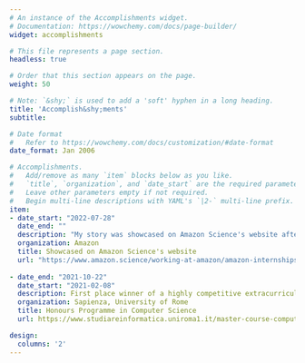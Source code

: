 ```yaml
---
# An instance of the Accomplishments widget.
# Documentation: https://wowchemy.com/docs/page-builder/
widget: accomplishments

# This file represents a page section.
headless: true

# Order that this section appears on the page.
weight: 50

# Note: `&shy;` is used to add a 'soft' hyphen in a long heading.
title: 'Accomplish&shy;ments'
subtitle:

# Date format
#   Refer to https://wowchemy.com/docs/customization/#date-format
date_format: Jan 2006

# Accomplishments.
#   Add/remove as many `item` blocks below as you like.
#   `title`, `organization`, and `date_start` are the required parameters.
#   Leave other parameters empty if not required.
#   Begin multi-line descriptions with YAML's `|2-` multi-line prefix.
item:
- date_start: "2022-07-28"
  date_end: ""
  description: "My story was showcased on Amazon Science's website after a successful research internship in Turin. https://www.amazon.science/working-at-amazon/amazon-internships-summer-2022-experience-donato-crisostomi-science-intern"
  organization: Amazon
  title: Showcased on Amazon Science's website
  url: "https://www.amazon.science/working-at-amazon/amazon-internships-summer-2022-experience-donato-crisostomi-science-intern"
  
- date_end: "2021-10-22"
  date_start: "2021-02-08"
  description: First place winner of a highly competitive extracurricular program aimed at training MSc students in conducting scientific research, regarding in my case meta-learning and few-shot learning.
  organization: Sapienza, University of Rome
  title: Honours Programme in Computer Science
  url: https://www.studiareinformatica.uniroma1.it/master-course-computer-science/honours-programme

design:
  columns: '2' 
---
```

